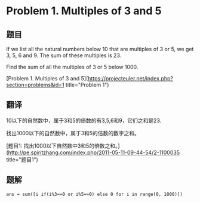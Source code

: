 Problem 1. Multiples of 3 and 5
========================================

## 题目
If we list all the natural numbers below 10 that are multiples of 3 or 5, we get 3, 5, 6 and 9. The sum of these multiples is 23.

Find the sum of all the multiples of 3 or 5 below 1000.

[Problem 1. Multiples of 3 and 5](https://projecteuler.net/index.php?section=problems&id=1 title="Problem 1")

## 翻译
10以下的自然数中，属于3和5的倍数的有3,5,6和9，它们之和是23.

找出1000以下的自然数中，属于3和5的倍数的数字之和。

[题目1: 找出1000以下自然数中3和5的倍数之和。](http://pe.spiritzhang.com/index.php/2011-05-11-09-44-54/2-1100035 title="题目1")

## 题解
<!-- lang: python -->

    ans = sum([i if(i%3==0 or i%5==0) else 0 for i in range(0, 1000)])
